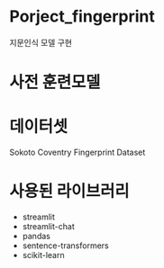 # Porject_fingerprint
지문인식 모델 구현

# 사전 훈련모델


# 데이터셋
Sokoto Coventry Fingerprint Dataset

# 사용된 라이브러리
- streamlit
- streamlit-chat
- pandas
- sentence-transformers
- scikit-learn
